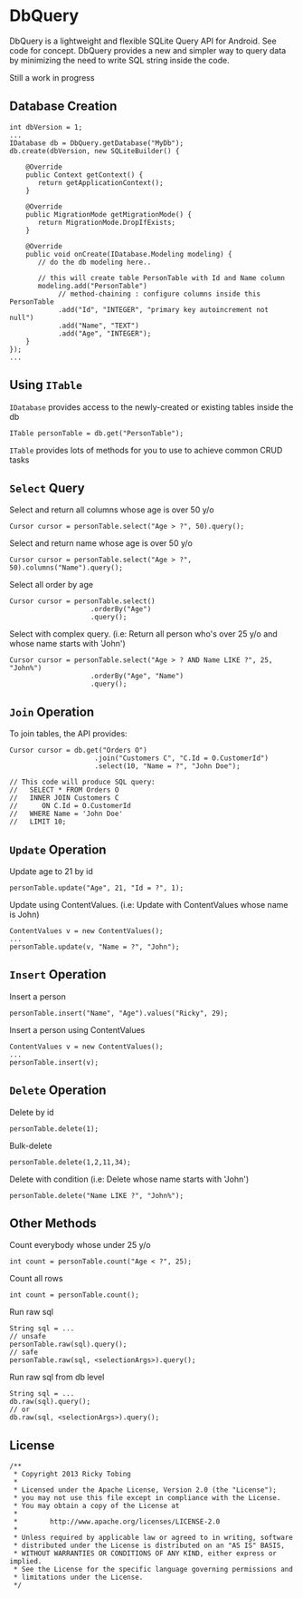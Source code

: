 DbQuery
==============

DbQuery is a lightweight and flexible SQLite Query API for Android. See code for concept. 
DbQuery provides a new and simpler way to query data by minimizing the need to write SQL string inside the code.

Still a work in progress

Database Creation
--------------

    int dbVersion = 1;
    ...
    IDatabase db = DbQuery.getDatabase("MyDb");
    db.create(dbVersion, new SQLiteBuilder() {
    
        @Override 
        public Context getContext() {
           return getApplicationContext();
        }
        
        @Override 
        public MigrationMode getMigrationMode() {
           return MigrationMode.DropIfExists;
        }
        
        @Override
        public void onCreate(IDatabase.Modeling modeling) {
           // do the db modeling here..
           
           // this will create table PersonTable with Id and Name column
           modeling.add("PersonTable")           
                // method-chaining : configure columns inside this PersonTable
                .add("Id", "INTEGER", "primary key autoincrement not null")
                .add("Name", "TEXT")
                .add("Age", "INTEGER");
        }
    });
    ...
    
Using <code>ITable</code>
-----------
<code>IDatabase</code> provides access to the newly-created or existing tables inside the db

    ITable personTable = db.get("PersonTable");

<code>ITable</code> provides lots of methods for you to use to achieve common CRUD tasks

<code>Select</code> Query
-----------
Select and return all columns whose age is over 50 y/o

    Cursor cursor = personTable.select("Age > ?", 50).query();

Select and return name whose age is over 50 y/o

    Cursor cursor = personTable.select("Age > ?", 50).columns("Name").query();

Select all order by age

    Cursor cursor = personTable.select()
                        .orderBy("Age")
                        .query();
    
Select with complex query. 
(i.e: Return all person who's over 25 y/o and whose name starts with 'John')

    Cursor cursor = personTable.select("Age > ? AND Name LIKE ?", 25, "John%")
                        .orderBy("Age", "Name")
                        .query();

<code>Join</code> Operation
-----------
To join tables, the API provides:

    Cursor cursor = db.get("Orders O")
                         .join("Customers C", "C.Id = O.CustomerId")
                         .select(10, "Name = ?", "John Doe");
                         
    // This code will produce SQL query:
    //   SELECT * FROM Orders O 
    //   INNER JOIN Customers C
    //      ON C.Id = O.CustomerId
    //   WHERE Name = 'John Doe'
    //   LIMIT 10;
    

<code>Update</code> Operation
-----------
Update age to 21 by id

    personTable.update("Age", 21, "Id = ?", 1);
    
Update using ContentValues.
(i.e: Update with ContentValues whose name is John)

    ContentValues v = new ContentValues();
    ...
    personTable.update(v, "Name = ?", "John");


<code>Insert</code> Operation
-----------
Insert a person

    personTable.insert("Name", "Age").values("Ricky", 29);

Insert a person using ContentValues

    ContentValues v = new ContentValues();
    ...
    personTable.insert(v);


<code>Delete</code> Operation
-----------
Delete by id

    personTable.delete(1);

Bulk-delete

    personTable.delete(1,2,11,34);

Delete with condition
(i.e: Delete whose name starts with 'John')

    personTable.delete("Name LIKE ?", "John%");
    
Other Methods
-----------

Count everybody whose under 25 y/o

    int count = personTable.count("Age < ?", 25);

Count all rows

    int count = personTable.count();
    
Run raw sql

    String sql = ...    
    // unsafe
    personTable.raw(sql).query();
    // safe
    personTable.raw(sql, <selectionArgs>).query();
    
Run raw sql from db level

    String sql = ...
    db.raw(sql).query();
    // or
    db.raw(sql, <selectionArgs>).query();
    


License
-----------

    /**
     * Copyright 2013 Ricky Tobing
     *
     * Licensed under the Apache License, Version 2.0 (the "License");
     * you may not use this file except in compliance with the License.
     * You may obtain a copy of the License at
     *
     *        http://www.apache.org/licenses/LICENSE-2.0
     *
     * Unless required by applicable law or agreed to in writing, software
     * distributed under the License is distributed on an "AS IS" BASIS,
     * WITHOUT WARRANTIES OR CONDITIONS OF ANY KIND, either express or implied.
     * See the License for the specific language governing permissions and
     * limitations under the License.
     */


